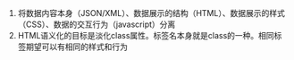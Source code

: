1. 将数据内容本身（JSON/XML）、数据展示的结构（HTML）、数据展示的样式（CSS）、数据的交互行为（javascript）分离
2. HTML语义化的目标是淡化class属性。标签名本身就是class的一种。相同标签期望可以有相同的样式和行为